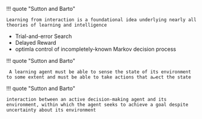 !!! quote "Sutton and Barto"

    Learning from interaction is a foundational idea underlying nearly all theories of learning and intelligence

- Trial-and-error Search 
- Delayed Reward 
- optimla control of incompletely-known Markov decision process 

!!! quote "Sutton and Barto"

     A learning agent must be able to sense the state of its environment to some extent and must be able to take actions that a↵ect the state

!!! quote "Sutton and Barto"

    interaction between an active decision-making agent and its environment, within which the agent seeks to achieve a goal despite uncertainty about its environment